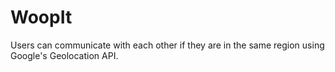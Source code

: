 # WoopIt

Users can communicate with each other if they are in the same region using Google's Geolocation API.
